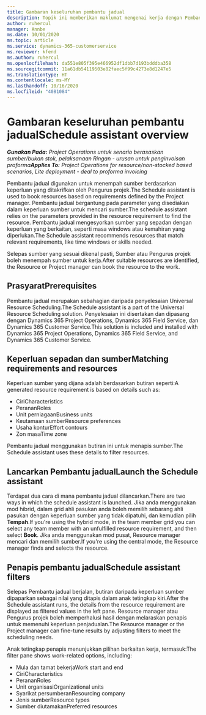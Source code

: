 ```yaml
---
title: Gambaran keseluruhan pembantu jadual
description: Topik ini memberikan maklumat mengenai kerja dengan Pembantu jadual untuk menempah sumber.
author: ruhercul
manager: Annbe
ms.date: 10/01/2020
ms.topic: article
ms.service: dynamics-365-customerservice
ms.reviewer: kfend
ms.author: ruhercul
ms.openlocfilehash: da551e805f395e466952df1dbb7d193bdddba358
ms.sourcegitcommit: 11a61db54119503e82faec5f99c4273e8d1247e5
ms.translationtype: HT
ms.contentlocale: ms-MY
ms.lasthandoff: 10/16/2020
ms.locfileid: "4081084"
---
```

# <a name="schedule-assistant-overview"></a><span data-ttu-id="0b03d-103">Gambaran keseluruhan pembantu jadual</span><span class="sxs-lookup"><span data-stu-id="0b03d-103">Schedule assistant overview</span></span>

<span data-ttu-id="0b03d-104">_**Gunakan Pada:** Project Operations untuk senario berasaskan sumber/bukan stok, pelaksanaan Ringan - urusan untuk penginvoisan proforma_</span><span class="sxs-lookup"><span data-stu-id="0b03d-104">_**Applies To:** Project Operations for resource/non-stocked based scenarios, Lite deployment - deal to proforma invoicing_</span></span>

<span data-ttu-id="0b03d-105">Pembantu jadual digunakan untuk menempah sumber berdasarkan keperluan yang ditakrifkan oleh Pengurus projek.</span><span class="sxs-lookup"><span data-stu-id="0b03d-105">The Schedule assistant is used to book resources based on requirements defined by the Project manager.</span></span> <span data-ttu-id="0b03d-106">Pembantu jadual bergantung pada parameter yang disediakan dalam keperluan sumber untuk mencari sumber.</span><span class="sxs-lookup"><span data-stu-id="0b03d-106">The schedule assistant relies on the parameters provided in the resource requirement to find the resource.</span></span> <span data-ttu-id="0b03d-107">Pembantu jadual mengesyorkan sumber yang sepadan dengan keperluan yang berkaitan, seperti masa windows atau kemahiran yang diperlukan.</span><span class="sxs-lookup"><span data-stu-id="0b03d-107">The Schedule assistant recommends resources that match relevant requirements, like time windows or skills needed.</span></span>

<span data-ttu-id="0b03d-108">Selepas sumber yang sesuai dikenal pasti, Sumber atau Pengurus projek boleh menempah sumber untuk kerja.</span><span class="sxs-lookup"><span data-stu-id="0b03d-108">After suitable resources are identified, the Resource or Project manager can book the resource to the work.</span></span>

## <a name="prerequisites"></a><span data-ttu-id="0b03d-109">Prasyarat</span><span class="sxs-lookup"><span data-stu-id="0b03d-109">Prerequisites</span></span>

<span data-ttu-id="0b03d-110">Pembantu jadual merupakan sebahagian daripada penyelesaian Universal Resource Scheduling.</span><span class="sxs-lookup"><span data-stu-id="0b03d-110">The Schedule assistant is a part of the Universal Resource Scheduling solution.</span></span> <span data-ttu-id="0b03d-111">Penyelesaian ini disertakan dan dipasang dengan Dynamics 365 Project Operations, Dynamics 365 Field Service, dan Dynamics 365 Customer Service.</span><span class="sxs-lookup"><span data-stu-id="0b03d-111">This solution is included and installed with Dynamics 365 Project Operations, Dynamics 365 Field Service, and Dynamics 365 Customer Service.</span></span>

## <a name="matching-requirements-and-resources"></a><span data-ttu-id="0b03d-112">Keperluan sepadan dan sumber</span><span class="sxs-lookup"><span data-stu-id="0b03d-112">Matching requirements and resources</span></span>

<span data-ttu-id="0b03d-113">Keperluan sumber yang dijana adalah berdasarkan butiran seperti:</span><span class="sxs-lookup"><span data-stu-id="0b03d-113">A generated resource requirement is based on details such as:</span></span>

-   <span data-ttu-id="0b03d-114">Ciri</span><span class="sxs-lookup"><span data-stu-id="0b03d-114">Characteristics</span></span>
-   <span data-ttu-id="0b03d-115">Peranan</span><span class="sxs-lookup"><span data-stu-id="0b03d-115">Roles</span></span>
-   <span data-ttu-id="0b03d-116">Unit perniagaan</span><span class="sxs-lookup"><span data-stu-id="0b03d-116">Business units</span></span>
-   <span data-ttu-id="0b03d-117">Keutamaan sumber</span><span class="sxs-lookup"><span data-stu-id="0b03d-117">Resource preferences</span></span>
-   <span data-ttu-id="0b03d-118">Usaha kontur</span><span class="sxs-lookup"><span data-stu-id="0b03d-118">Effort contours</span></span>
-   <span data-ttu-id="0b03d-119">Zon masa</span><span class="sxs-lookup"><span data-stu-id="0b03d-119">Time zone</span></span>

<span data-ttu-id="0b03d-120">Pembantu jadual menggunakan butiran ini untuk menapis sumber.</span><span class="sxs-lookup"><span data-stu-id="0b03d-120">The Schedule assistant uses these details to filter resources.</span></span>

## <a name="launch-the-schedule-assistant"></a><span data-ttu-id="0b03d-121">Lancarkan Pembantu jadual</span><span class="sxs-lookup"><span data-stu-id="0b03d-121">Launch the Schedule assistant</span></span>

<span data-ttu-id="0b03d-122">Terdapat dua cara di mana pembantu jadual dilancarkan.</span><span class="sxs-lookup"><span data-stu-id="0b03d-122">There are two ways in which the schedule assistant is launched.</span></span> <span data-ttu-id="0b03d-123">Jika anda menggunakan mod hibrid, dalam grid ahli pasukan anda boleh memilih sebarang ahli pasukan dengan keperluan sumber yang tidak dipatuhi, dan kemudian pilih **Tempah**.</span><span class="sxs-lookup"><span data-stu-id="0b03d-123">If you're using the hybrid mode, in the team member grid you can select any team member with an unfulfilled resource requirement, and then select **Book**.</span></span> <span data-ttu-id="0b03d-124">Jika anda menggunakan mod pusat, Resource manager mencari dan memilih sumber.</span><span class="sxs-lookup"><span data-stu-id="0b03d-124">If you're using the central mode, the Resource manager finds and selects the resource.</span></span>

## <a name="schedule-assistant-filters"></a><span data-ttu-id="0b03d-125">Penapis pembantu jadual</span><span class="sxs-lookup"><span data-stu-id="0b03d-125">Schedule assistant filters</span></span>

<span data-ttu-id="0b03d-126">Selepas Pembantu jadual berjalan, butiran daripada keperluan sumber dipaparkan sebagai nilai yang ditapis dalam anak tetingkap kiri.</span><span class="sxs-lookup"><span data-stu-id="0b03d-126">After the Schedule assistant runs, the details from the resource requirement are displayed as filtered values in the left pane.</span></span> <span data-ttu-id="0b03d-127">Resource manager atau Pengurus projek boleh memperhalusi hasil dengan melaraskan penapis untuk memenuhi keperluan penjadualan.</span><span class="sxs-lookup"><span data-stu-id="0b03d-127">The Resource manager or the Project manager can fine-tune results by adjusting filters to meet the scheduling needs.</span></span>

<span data-ttu-id="0b03d-128">Anak tetingkap penapis menunjukkan pilihan berkaitan kerja, termasuk:</span><span class="sxs-lookup"><span data-stu-id="0b03d-128">The filter pane shows work-related options, including:</span></span>

-   <span data-ttu-id="0b03d-129">Mula dan tamat bekerja</span><span class="sxs-lookup"><span data-stu-id="0b03d-129">Work start and end</span></span>
-   <span data-ttu-id="0b03d-130">Ciri</span><span class="sxs-lookup"><span data-stu-id="0b03d-130">Characteristics</span></span>
-   <span data-ttu-id="0b03d-131">Peranan</span><span class="sxs-lookup"><span data-stu-id="0b03d-131">Roles</span></span>
-   <span data-ttu-id="0b03d-132">Unit organisasi</span><span class="sxs-lookup"><span data-stu-id="0b03d-132">Organizational units</span></span>
-   <span data-ttu-id="0b03d-133">Syarikat persumberan</span><span class="sxs-lookup"><span data-stu-id="0b03d-133">Resourcing company</span></span>
-   <span data-ttu-id="0b03d-134">Jenis sumber</span><span class="sxs-lookup"><span data-stu-id="0b03d-134">Resource types</span></span>
-   <span data-ttu-id="0b03d-135">Sumber diutamakan</span><span class="sxs-lookup"><span data-stu-id="0b03d-135">Preferred resources</span></span>
